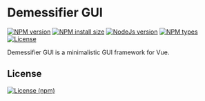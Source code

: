# Demessifier GUI

[![NPM version][npm-version-image]][npm-url]
[![NPM install size][npm-install-size-image]][npm-install-size-url]
[![NodeJs version][npm-node-image]][npm-url]
[![NPM types][npm-types-image]][npm-url]
[![License][npm-license-image]][npm-url]

<!--
[![NPM downloads monthly][npm-downloads-monthly-image]][npm-downloads-url]
[![NPM downloads yearly][npm-downloads-yearly-image]][npm-downloads-url]
[![NPM downloads total][npm-downloads-total-image]][npm-downloads-url]
[![NPM dependents][npm-dependents-image]][npm-downloads-url]
-->
<!--[![Last commit][github-last-commit-image]][github-url] -->
<!-- [![Dependabot][github-dependabot-image]][github-url] -->

Demessifier GUI is a minimalistic GUI framework for Vue.

## License

<!--
[![License (GitHub)][github-license-local-image]](LICENSE)
[![License (GitHub)][github-license-main-image]][github-license-url]
-->

[![License (npm)][npm-license-npm-image]][npm-url]

<!-- -->

[github-dependabot-image]: https://badgen.net/github/dependabot/demessifier/demessifier-gui
[github-last-commit-image]: https://badgen.net/github/last-commit/demessifier/demessifier-gui?icon=git
[github-license-local-image]: https://badgen.net/github/license/demessifier/demessifier-gui?icon=git&label=license%20%28GitHub%20local%29
[github-license-main-image]: https://badgen.net/github/license/demessifier/demessifier-gui?icon=github&label=license%20%28GitHub%20main%29
[github-license-url]: https://github.com/Demessifier/demessifier-gui/blob/main/LICENSE
[github-url]: https://github.com/Demessifier/demessifier-gui
[npm-dependents-image]: https://badgen.net/npm/dependents/@demessifier/demessifier-gui
[npm-downloads-monthly-image]: https://badgen.net/npm/dm/@demessifier/demessifier-gui
[npm-downloads-total-image]: https://badgen.net/npm/dt/@demessifier/demessifier-gui
[npm-downloads-yearly-image]: https://badgen.net/npm/dy/@demessifier/demessifier-gui
[npm-downloads-url]: https://npmcharts.com/compare/@demessifier/demessifier-gui?minimal=true
[npm-install-size-image]: https://badgen.net/packagephobia/install/@demessifier/demessifier-gui
[npm-install-size-url]: https://packagephobia.com/result?p=@demessifier/demessifier-gui
[npm-license-image]: https://badgen.net/npm/license/@demessifier/demessifier-gui
[npm-license-npm-image]: https://badgen.net/npm/license/@demessifier/demessifier-gui?icon=npm&label=license%20%28npm%29
[npm-node-image]: https://badgen.net/npm/node/@demessifier/demessifier-gui
[npm-types-image]: https://badgen.net/npm/types/@demessifier/demessifier-gui?icon=typescript
[npm-url]: https://www.npmjs.com/package/@demessifier/demessifier-gui
[npm-version-image]: https://badgen.net/npm/v/@demessifier/demessifier-gui
